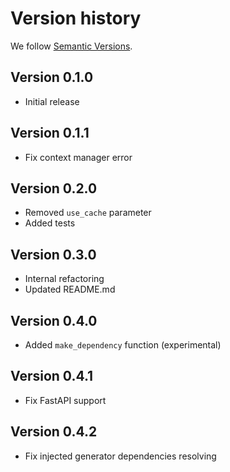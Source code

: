 # Version history

We follow [Semantic Versions](https://semver.org/).


## Version 0.1.0

- Initial release

## Version 0.1.1

- Fix context manager error

## Version 0.2.0

- Removed `use_cache` parameter
- Added tests

## Version 0.3.0

- Internal refactoring
- Updated README.md

## Version 0.4.0

- Added `make_dependency` function (experimental)

## Version 0.4.1

- Fix FastAPI support

## Version 0.4.2

- Fix injected generator dependencies resolving
